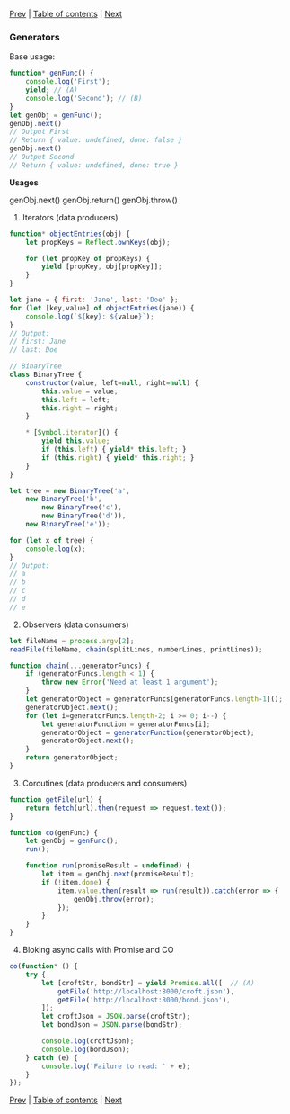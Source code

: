[Prev](12-Promises.md) | [Table of contents](https://github.com/gadyonysh/es2015-presentation#ecmascript-2015) | [Next](14-Maps.md)

### Generators

Base usage:
```js
function* genFunc() {
    console.log('First');
    yield; // (A)
    console.log('Second'); // (B)
}
let genObj = genFunc();
genObj.next()
// Output First
// Return { value: undefined, done: false }
genObj.next()
// Output Second
// Return { value: undefined, done: true }
```

**Usages**

genObj.next()
genObj.return()
genObj.throw()

1. Iterators (data producers)
```js
function* objectEntries(obj) {
    let propKeys = Reflect.ownKeys(obj);

    for (let propKey of propKeys) {
        yield [propKey, obj[propKey]];
    }
}

let jane = { first: 'Jane', last: 'Doe' };
for (let [key,value] of objectEntries(jane)) {
    console.log(`${key}: ${value}`);
}
// Output:
// first: Jane
// last: Doe
```

```js
// BinaryTree
class BinaryTree {
    constructor(value, left=null, right=null) {
        this.value = value;
        this.left = left;
        this.right = right;
    }

    * [Symbol.iterator]() {
        yield this.value;
        if (this.left) { yield* this.left; }
        if (this.right) { yield* this.right; }
    }
}

let tree = new BinaryTree('a',
    new BinaryTree('b',
        new BinaryTree('c'),
        new BinaryTree('d')),
    new BinaryTree('e'));

for (let x of tree) {
    console.log(x);
}
// Output:
// a
// b
// c
// d
// e
```

2. Observers (data consumers)
```js
let fileName = process.argv[2];
readFile(fileName, chain(splitLines, numberLines, printLines));

function chain(...generatorFuncs) {
    if (generatorFuncs.length < 1) {
        throw new Error('Need at least 1 argument');
    }
    let generatorObject = generatorFuncs[generatorFuncs.length-1]();
    generatorObject.next();
    for (let i=generatorFuncs.length-2; i >= 0; i--) {
        let generatorFunction = generatorFuncs[i];
        generatorObject = generatorFunction(generatorObject);
        generatorObject.next();
    }
    return generatorObject;
}
```

3. Coroutines (data producers and consumers)
```js
function getFile(url) {
    return fetch(url).then(request => request.text());
}

function co(genFunc) {
    let genObj = genFunc();
    run();

    function run(promiseResult = undefined) {
        let item = genObj.next(promiseResult);
        if (!item.done) { 
            item.value.then(result => run(result)).catch(error => {
                genObj.throw(error);
            });
        }
    }
}
```

4. Bloking async calls with Promise and CO
```js
co(function* () {
    try {
        let [croftStr, bondStr] = yield Promise.all([  // (A)
            getFile('http://localhost:8000/croft.json'),
            getFile('http://localhost:8000/bond.json'),
        ]);
        let croftJson = JSON.parse(croftStr);
        let bondJson = JSON.parse(bondStr);

        console.log(croftJson);
        console.log(bondJson);
    } catch (e) {
        console.log('Failure to read: ' + e);
    }
});
```

[Prev](12-Promises.md) | [Table of contents](https://github.com/gadyonysh/es2015-presentation#ecmascript-2015) | [Next](14-Maps.md)